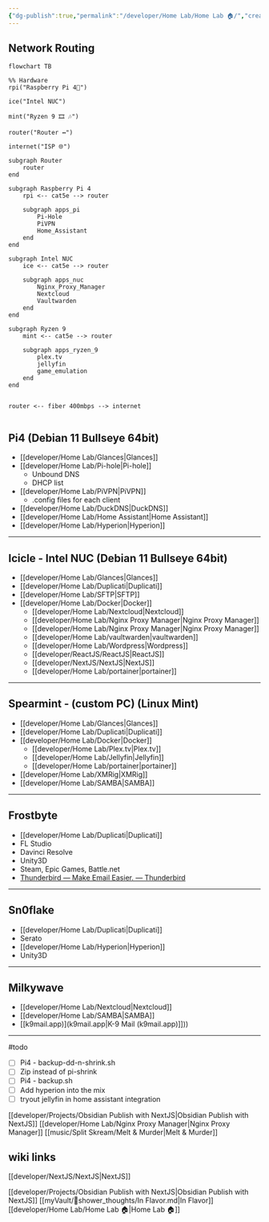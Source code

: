 ```yaml
---
{"dg-publish":true,"permalink":"/developer/Home Lab/Home Lab 🏠/","created":"2024-03-13T20:41:31.925-05:00","updated":"2024-03-14T21:56:27.000-05:00"}
---
```


## Network Routing
```mermaid
flowchart TB

%% Hardware
rpi("Raspberry Pi 4🍓") 

ice("Intel NUC")

mint("Ryzen 9 🎞 🎶")

router("Router ↔")

internet("ISP 🌐")

subgraph Router
	router
end

subgraph Raspberry Pi 4
	rpi <-- cat5e --> router
	
	subgraph apps_pi
		Pi-Hole 
		PiVPN
		Home_Assistant 
	end
end

subgraph Intel NUC
	ice <-- cat5e --> router

	subgraph apps_nuc
		Nginx_Proxy_Manager
		Nextcloud 
		Vaultwarden 
	end
end

subgraph Ryzen 9 
	mint <-- cat5e --> router

	subgraph apps_ryzen_9
		plex.tv 
		jellyfin 
		game_emulation
	end
end


router <-- fiber 400mbps --> internet


```

## Pi4 (Debian 11 Bullseye 64bit)
- [[developer/Home Lab/Glances\|Glances]]
- [[developer/Home Lab/Pi-hole\|Pi-hole]]
	- Unbound DNS
	- DHCP list
- [[developer/Home Lab/PiVPN\|PiVPN]]
	- .config files for each client
- [[developer/Home Lab/DuckDNS\|DuckDNS]]
- [[developer/Home Lab/Home Assistant\|Home Assistant]]
- [[developer/Home Lab/Hyperion\|Hyperion]]

---
## Icicle - Intel NUC (Debian 11 Bullseye 64bit)
- [[developer/Home Lab/Glances\|Glances]]
- [[developer/Home Lab/Duplicati\|Duplicati]]
- [[developer/Home Lab/SFTP\|SFTP]]
- [[developer/Home Lab/Docker\|Docker]]
	- [[developer/Home Lab/Nextcloud\|Nextcloud]]
	- [[developer/Home Lab/Nginx Proxy Manager\|Nginx Proxy Manager]]
	- [[developer/Home Lab/Nginx Proxy Manager\|Nginx Proxy Manager]]
	- [[developer/Home Lab/vaultwarden\|vaultwarden]]
	- [[developer/Home Lab/Wordpress\|Wordpress]]
	- [[developer/ReactJS/ReactJS\|ReactJS]]
	- [[developer/NextJS/NextJS\|NextJS]]
	- [[developer/Home Lab/portainer\|portainer]]

---
## Spearmint - (custom PC) (Linux Mint)
- [[developer/Home Lab/Glances\|Glances]]
- [[developer/Home Lab/Duplicati\|Duplicati]]
- [[developer/Home Lab/Docker\|Docker]]
	- [[developer/Home Lab/Plex.tv\|Plex.tv]]
	- [[developer/Home Lab/Jellyfin\|Jellyfin]]
	- [[developer/Home Lab/portainer\|portainer]]
- [[developer/Home Lab/XMRig\|XMRig]]
- [[developer/Home Lab/SAMBA\|SAMBA]]

---
## Frostbyte
- [[developer/Home Lab/Duplicati\|Duplicati]] 
- FL Studio
- Davinci Resolve
- Unity3D
- Steam, Epic Games, Battle.net
- [Thunderbird — Make Email Easier. — Thunderbird](https://www.thunderbird.net/en-US/)

---
## Sn0flake
- [[developer/Home Lab/Duplicati\|Duplicati]]
- Serato
- [[developer/Home Lab/Hyperion\|Hyperion]]
- Unity3D

---
## Milkywave
- [[developer/Home Lab/Nextcloud\|Nextcloud]]
- [[developer/Home Lab/SAMBA\|SAMBA]]
- [[k9mail.app)](k9mail.app\|K-9 Mail (k9mail.app)]]))

---
#todo
- [ ] Pi4 - backup-dd-n-shrink.sh
- [ ] Zip instead of pi-shrink
- [ ] Pi4 - backup.sh
- [ ] Add hyperion into the mix
- [ ] tryout jellyfin in home assistant integration 

[[developer/Projects/Obsidian Publish with NextJS\|Obsidian Publish with NextJS]]
[[developer/Home Lab/Nginx Proxy Manager\|Nginx Proxy Manager]]
[[music/Split Skream/Melt & Murder\|Melt & Murder]]

## wiki links 
[[developer/NextJS/NextJS\|NextJS]] 

[[developer/Projects/Obsidian Publish with NextJS\|Obsidian Publish with NextJS]]
[[myVault/🚿shower_thoughts/In Flavor.md\|In Flavor]]  
[[developer/Home Lab/Home Lab 🏠\|Home Lab 🏠]]